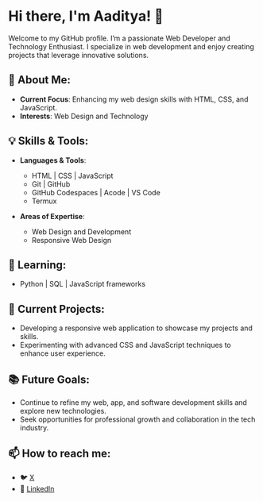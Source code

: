 # Hi there, I'm Aaditya! 👋

Welcome to my GitHub profile. I’m a passionate Web Developer and Technology Enthusiast. I specialize in web development and enjoy creating projects that leverage innovative solutions.

## 🚀 About Me:
- **Current Focus**: Enhancing my web design skills with HTML, CSS, and JavaScript.
- **Interests**: Web Design and Technology

## 💡 Skills & Tools:
- **Languages & Tools**:  
  - HTML | CSS | JavaScript  
  - Git | GitHub  
  - GitHub Codespaces | Acode | VS Code  
  - Termux  

- **Areas of Expertise**:  
  - Web Design and Development  
  - Responsive Web Design  

## 📖 Learning:
- Python | SQL | JavaScript frameworks

## 🌱 Current Projects:
- Developing a responsive web application to showcase my projects and skills.
- Experimenting with advanced CSS and JavaScript techniques to enhance user experience.

## 📚 Future Goals:
- Continue to refine my web, app, and software development skills and explore new technologies.
- Seek opportunities for professional growth and collaboration in the tech industry.

## 📫 How to reach me:

- 🐦 [X](https://x.com/itsaadi_09?t=utIRWM5OptytYYL9_97bAg&s=09)
- 💬 [LinkedIn](https://www.linkedin.com/in/aaditya-dubey09)
